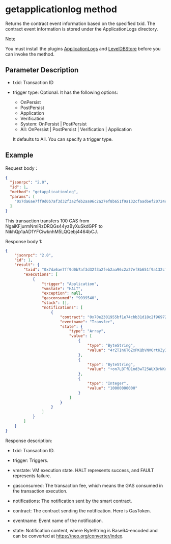 # getapplicationlog method

Returns the contract event information based on the specified txid. The contract event information is stored under the ApplicationLogs directory.

> [!Note]
>
> You must install the plugins [ApplicationLogs](https://github.com/neo-project/neo-modules/releases) and [LevelDBStore](https://github.com/neo-project/neo-modules/releases) before you can invoke the method.

## Parameter Description

- txid: Transaction ID

- trigger type:  Optional. It has the following options:

  - OnPersist
  - PostPersist
  - Application
  - Verification
  - System: OnPersist | PostPersist
  - All: OnPersist | PostPersist | Verification | Application

  It defaults to All. You can specify a trigger type.

## Example

Request body：

```json
{
  "jsonrpc": "2.0",
  "id": 1,
  "method": "getapplicationlog",
  "params": [
    "0x7da6ae7ff9d0b7af3d32f3a2feb2aa96c2a27ef8b651f9a132cfaad6ef20724c"
  ]
}
```

This transaction transfers 100 GAS from NgaiKFjurmNmiRzDRQGs44yzByXuSkdGPF to NikhQp1aAD1YFCiwknhM5LQQebj4464bCJ.

Response body 1:

```json
{
    "jsonrpc": "2.0",
    "id": 1,
    "result": {
        "txid": "0x7da6ae7ff9d0b7af3d32f3a2feb2aa96c2a27ef8b651f9a132cfaad6ef20724c",
        "executions": [
            {
                "trigger": "Application",
                "vmstate": "HALT",
                "exception": null,
                "gasconsumed": "9999540",
                "stack": [],
                "notifications": [
                    {
                        "contract": "0x70e2301955bf1e74cbb31d18c2f96972abadb328",
                        "eventname": "Transfer",
                        "state": {
                            "type": "Array",
                            "value": [
                                {
                                    "type": "ByteString",
                                    "value": "4rZTInKT6ZxPKQbVNVOrtKZy34Y="
                                },
                                {
                                    "type": "ByteString",
                                    "value": "+on7LBTfD1nd3wT25WUX8rNKrus="
                                },
                                {
                                    "type": "Integer",
                                    "value": "10000000000"
                                }
                            ]
                        }
                    }
                ]
            }
        ]
    }
}
```

Response description:

- txid: Transaction ID.

- trigger: Triggers.

- vmstate: VM execution state. HALT represents success, and FAULT represents failure.
- gasconsumed: The transaction fee, which means the GAS consumed in the transaction execution. 
- notifications: The notification sent by the smart contract.

- contract: The contract sending the notification. Here is GasToken.

- eventname: Event name of the notification.

- state: Notification content, where ByteString is Base64-encoded and can be converted at https://neo.org/converter/index.




